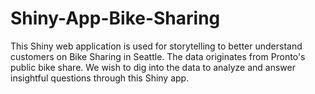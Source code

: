 # Shiny-App-Bike-Sharing
This Shiny web application is used for storytelling to better understand customers on Bike Sharing in Seattle. The data originates from Pronto's public bike share. We wish to dig into the data to analyze and answer insightful questions through this Shiny app.
